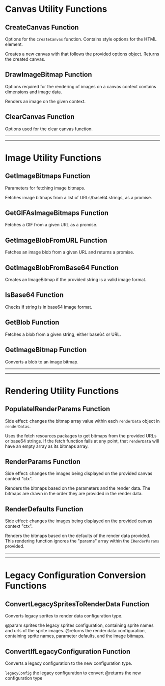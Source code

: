 









# Canvas Utility Functions

## CreateCanvas Function

Options for the `CreateCanvas` function. Contains style options for the HTML element.

Creates a new canvas with that follows the provided options object. Returns the created canvas.

## DrawImageBitmap Function

Options required for the rendering of images on a canvas context contains dimensions and image data.

Renders an image on the given context.

## ClearCanvas Function

Options used for the clear canvas function.

---
---
# Image Utility Functions

## GetImageBitmaps Function

Parameters for fetching image bitmaps.

Fetches image bitmaps from a list of URLs/base64 strings, as a promise.

## GetGIFAsImageBitmaps Function

Fetches a GIF from a given URL as a promise.

## GetImageBlobFromURL Function

Fetches an image blob from a given URL and returns a promise.

## GetImageBlobFromBase64 Function

Creates an ImageBitmap if the provided string is a valid image format.

## IsBase64 Function

Checks if string is in base64 image format.

## GetBlob Function

Fetches a blob from a given string, either base64 or URL.

## GetImageBitmap Function

Converts a blob to an image bitmap.

---
---
# Rendering Utility Functions

## PopulateIRenderParams Function

Side effect: changes the bitmap array value within each `renderData` object in `renderDatas`.

Uses the fetch resources packages to get bitmaps from the provided URLs or base64 strings. If the fetch function fails at any point, that `renderData` will have an empty array as its bitmaps array.

## RenderParams Function

Side effect: changes the images being displayed on the provided canvas context "ctx".

Renders the bitmaps based on the parameters and the render data. The bitmaps are drawn in the order they are provided in the render data.

## RenderDefaults Function

Side effect: changes the images being displayed on the provided canvas context "ctx".

Renders the bitmaps based on the defaults of the render data provided. This rendering function ignores the "params" array within the `IRenderParams` provided.

---
---
# Legacy Configuration Conversion Functions

## ConvertLegacySpritesToRenderData Function

Converts legacy sprites to render data configuration type.

@param sprites the legacy sprites configuration, containing sprite names and urls of the sprite images.
@returns the render data configuration, containing sprite names, parameter defaults, and the image bitmaps.

## ConvertIfLegacyConfiguration Function

Converts a legacy configuration to the new configuration type.

`legacyConfig` the legacy configuration to convert
@returns the new configuration type

